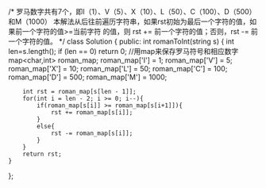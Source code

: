 /*
	罗马数字共有7个，即I（1）、V（5）、X（10）、L（50）、C（100）、D（500）和M（1000）
    本解法从后往前遍历字符串，如果rst初始为最后一个字符的值，如果前一个字符的值>=当前字符
    的值，则 rst += 前一个字符的值；否则，rst -= 前一个字符的值。
*/
class Solution {
public:
    int romanToInt(string s) {
    	int len=s.length();
        if (len == 0) return 0; 
        //用map来保存罗马符号和相应数字
        map<char,int> roman_map;
        roman_map['I'] = 1;
        roman_map['V'] = 5;
        roman_map['X'] = 10;
        roman_map['L'] = 50;
        roman_map['C'] = 100;
        roman_map['D'] = 500;
        roman_map['M'] = 1000;
        
        int rst = roman_map[s[len - 1]];
        for(int i = len - 2; i >= 0; i--){
            if(roman_map[s[i]] >= roman_map[s[i+1]]){
                rst += roman_map[s[i]];
            }
            else{
                rst -= roman_map[s[i]];
            }
        }
        return rst;
    }
};
